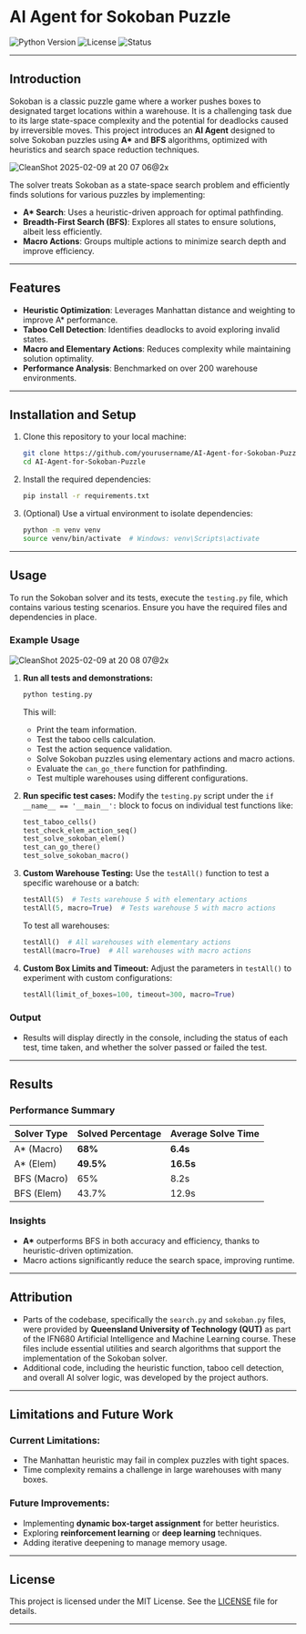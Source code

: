 # AI Agent for Sokoban Puzzle

![Python Version](https://img.shields.io/badge/python-3.9%2B-blue)
![License](https://img.shields.io/badge/license-MIT-green)
![Status](https://img.shields.io/badge/status-Complete-brightgreen)

---

## Introduction

Sokoban is a classic puzzle game where a worker pushes boxes to designated target locations within a warehouse. It is a challenging task due to its large state-space complexity and the potential for deadlocks caused by irreversible moves. This project introduces an **AI Agent** designed to solve Sokoban puzzles using **A\*** and **BFS** algorithms, optimized with heuristics and search space reduction techniques.

![CleanShot 2025-02-09 at 20 07 06@2x](https://github.com/user-attachments/assets/7b99b94f-863e-4c77-81bf-8789d3cc255d)

The solver treats Sokoban as a state-space search problem and efficiently finds solutions for various puzzles by implementing:
- **A\* Search**: Uses a heuristic-driven approach for optimal pathfinding.
- **Breadth-First Search (BFS)**: Explores all states to ensure solutions, albeit less efficiently.
- **Macro Actions**: Groups multiple actions to minimize search depth and improve efficiency.

---

## Features

- **Heuristic Optimization**: Leverages Manhattan distance and weighting to improve A\* performance.
- **Taboo Cell Detection**: Identifies deadlocks to avoid exploring invalid states.
- **Macro and Elementary Actions**: Reduces complexity while maintaining solution optimality.
- **Performance Analysis**: Benchmarked on over 200 warehouse environments.

---

## Installation and Setup

1. Clone this repository to your local machine:
   ```bash
   git clone https://github.com/yourusername/AI-Agent-for-Sokoban-Puzzle.git
   cd AI-Agent-for-Sokoban-Puzzle
   ```

2. Install the required dependencies:
   ```bash
   pip install -r requirements.txt
   ```

3. (Optional) Use a virtual environment to isolate dependencies:
   ```bash
   python -m venv venv
   source venv/bin/activate  # Windows: venv\Scripts\activate
   ```

---

## Usage

To run the Sokoban solver and its tests, execute the `testing.py` file, which contains various testing scenarios. Ensure you have the required files and dependencies in place.

### Example Usage

![CleanShot 2025-02-09 at 20 08 07@2x](https://github.com/user-attachments/assets/bdfa8291-a05d-4897-8ec7-f46223d63983)

1. **Run all tests and demonstrations:**
   ```bash
   python testing.py
   ```

   This will:
   - Print the team information.
   - Test the taboo cells calculation.
   - Test the action sequence validation.
   - Solve Sokoban puzzles using elementary actions and macro actions.
   - Evaluate the `can_go_there` function for pathfinding.
   - Test multiple warehouses using different configurations.

2. **Run specific test cases:**
   Modify the `testing.py` script under the `if __name__ == '__main__':` block to focus on individual test functions like:
   ```python
   test_taboo_cells()
   test_check_elem_action_seq()
   test_solve_sokoban_elem()
   test_can_go_there()
   test_solve_sokoban_macro()
   ```

3. **Custom Warehouse Testing:**
   Use the `testAll()` function to test a specific warehouse or a batch:
   ```python
   testAll(5)  # Tests warehouse 5 with elementary actions
   testAll(5, macro=True)  # Tests warehouse 5 with macro actions
   ```

   To test all warehouses:
   ```python
   testAll()  # All warehouses with elementary actions
   testAll(macro=True)  # All warehouses with macro actions
   ```

4. **Custom Box Limits and Timeout:**
   Adjust the parameters in `testAll()` to experiment with custom configurations:
   ```python
   testAll(limit_of_boxes=100, timeout=300, macro=True)
   ```

### Output

- Results will display directly in the console, including the status of each test, time taken, and whether the solver passed or failed the test.

---

## Results

### Performance Summary

| Solver Type   | Solved Percentage | Average Solve Time |
|---------------|-------------------|--------------------|
| A\* (Macro)   | **68%**           | **6.4s**           |
| A\* (Elem)    | **49.5%**           | **16.5s**           |
| BFS (Macro)   | 65%               | 8.2s               |
| BFS (Elem)    | 43.7%               | 12.9s               |

### Insights
- **A\*** outperforms BFS in both accuracy and efficiency, thanks to heuristic-driven optimization.
- Macro actions significantly reduce the search space, improving runtime.

---

## Attribution

- Parts of the codebase, specifically the `search.py` and `sokoban.py` files, were provided by **Queensland University of Technology (QUT)** as part of the IFN680 Artificial Intelligence and Machine Learning course. These files include essential utilities and search algorithms that support the implementation of the Sokoban solver.
- Additional code, including the heuristic function, taboo cell detection, and overall AI solver logic, was developed by the project authors.

---

## Limitations and Future Work

### Current Limitations:
- The Manhattan heuristic may fail in complex puzzles with tight spaces.
- Time complexity remains a challenge in large warehouses with many boxes.

### Future Improvements:
- Implementing **dynamic box-target assignment** for better heuristics.
- Exploring **reinforcement learning** or **deep learning** techniques.
- Adding iterative deepening to manage memory usage.

---

## License

This project is licensed under the MIT License. See the [LICENSE](LICENSE) file for details.

---
